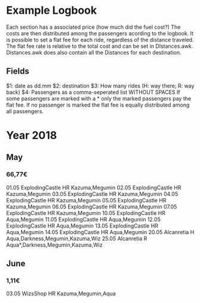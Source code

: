 # Example Logbook 
Each section has a associated price (how much did the fuel cost?)
The costs are then distributed among the passengers acording to the logbook.
It is possible to set a flat fee for each ride, regardless of the distance traveled.
The flat fee rate is relative to the total cost and can be set in DIstances.awk.
Distances.awk does also contain all the Distances for each destination.
## Fields
$1:	date as dd.mm
$2: destination
$3: How many rides (H: way there; R: way back)
$4: Passengers as a comma-seperated list WITHOUT SPACES
If some passengers are marked with a * only the marked passengers pay the flat fee.
If no passenger is marked the flat fee is equally distributed among all passengers.


# Year 2018
## May
### 66,77€
01.05 ExplodingCastle HR Kazuma,Megumin
02.05 ExplodingCastle HR Kazuma,Megumin
03.05 ExplodingCastle HR Kazuma,Megumin
04.05 ExplodingCastle HR Kazuma,Megumin
05.05 ExplodingCastle HR Kazuma,Megumin
06.05 ExplodingCastle HR Kazuma,Megumin
07.05 ExplodingCastle HR Kazuma,Megumin
10.05 ExplodingCastle HR Aqua,Megumin
11.05 ExplodingCastle HR Aqua,Megumin
12.05 ExplodingCastle HR Aqua,Megumin
13.05 ExplodingCastle HR Aqua,Megumin
14.05 ExplodingCastle HR Aqua,Megumin
20.05 Alcanretia H Aqua,Darkness,Megumin,Kazuma,Wiz
25.05 Alcanretia R Aqua*,Darkness,Megumin,Kazuma,Wiz

## June
### 1,11€
03.05 WizsShop HR Kazuma,Megumin,Aqua

